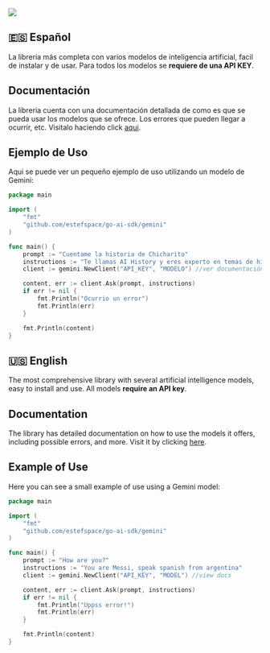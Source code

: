 <img src="https://avatars.githubusercontent.com/u/171269604?v=4">

## 🇪🇸 Español 
La libreria más completa con varios modelos de inteligencia artificial, facil de instalar y de usar. Para todos los modelos se **requiere de una API KEY**.

## Documentación
La libreria cuenta con una documentación detallada de como es que se pueda usar los modelos que se ofrece. Los errores que pueden llegar a ocurrir, etc. Visitalo haciendo click <a href="https://goaisdk.info">aqui</a>.

## Ejemplo de Uso
Aqui se puede ver un pequeño ejemplo de uso utilizando un modelo de Gemini:

```go
package main

import (
	"fmt"
	"github.com/estefspace/go-ai-sdk/gemini"
)

func main() {
	prompt := "Cuentame la historia de Chicharito"
    instructions := "Te llamas AI History y eres experto en temas de historia, de personajes de todo de historia."
	client := gemini.NewClient("API_KEY", "MODELO") //ver documentación

	content, err := client.Ask(prompt, instructions)
	if err != nil {
		fmt.Println("Ocurrio un error")
        fmt.Println(err)
	}

	fmt.Println(content)
}
```



##  🇺🇸 English
The most comprehensive library with several artificial intelligence models, easy to install and use. All models **require an API key**.


## Documentation
The library has detailed documentation on how to use the models it offers, including possible errors, and more. Visit it by clicking <a href="https://goaisdk.info">here</a>.

## Example of Use
Here you can see a small example of use using a Gemini model:

```go
package main

import (
	"fmt"
	"github.com/estefspace/go-ai-sdk/gemini"
)

func main() {
	prompt := "How are you?"
    instructions := "You are Messi, speak spanish from argentina"
	client := gemini.NewClient("API_KEY", "MODEL") //view docs

	content, err := client.Ask(prompt, instructions)
	if err != nil {
		fmt.Println("Uppss error!")
        fmt.Println(err)
	}

	fmt.Println(content)
}
```
